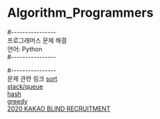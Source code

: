 # Algorithm_Programmers

#----------------  
프로그래머스 문제 해결  
언어: Python  
#----------------  


#----------------    
문제 관련 링크
[sort](sort)  
[stack/queue](stack_queue)  
[hash](hash)   
[greedy](greedy)  
[2020 KAKAO BLIND RECRUITMENT](2020_kakao)  

